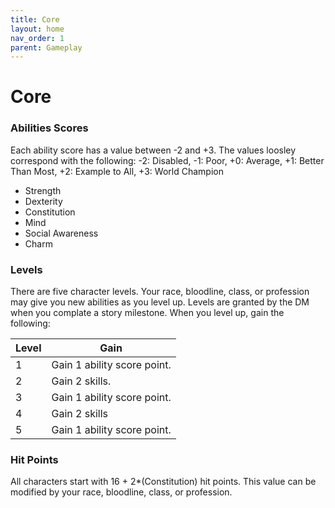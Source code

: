 ```yaml
---
title: Core
layout: home
nav_order: 1
parent: Gameplay
---
```


# Core

### Abilities Scores
Each ability score has a value between -2 and +3. The values loosley correspond with the following:  -2: Disabled, -1: Poor, +0: Average, +1: Better Than Most, +2: Example to All, +3: World Champion
* Strength
* Dexterity
* Constitution
* Mind
* Social Awareness
* Charm

### Levels
There are five character levels.  Your race, bloodline, class, or profession may give you new abilities as you level up.  Levels are granted by the DM when you complate a story milestone.  When you level up, gain the following:

| Level | Gain                        |
| ----- | --------------------------- |
| 1     | Gain 1 ability score point. |
| 2     | Gain 2 skills.              |
| 3     | Gain 1 ability score point. |
| 4     | Gain 2 skills               |
| 5     | Gain 1 ability score point. |

### Hit Points
All characters start with 16 + 2*(Constitution) hit points.  This value can be modified by your race, bloodline, class, or profession.